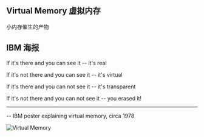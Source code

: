 Virtual Memory 虚拟内存
---

小内存催生的产物


## IBM 海报

<div class="alert alert-info">
    <p>If it's there and you can see it -- it's real</p>
    <p>If it's not there and you can see it -- it's virtual</p>
    <p>If it's there and you can not see it -- it's transparent</p>
    <p>If it's not there and you can not see it -- you erased it!</p>
    <hr>
    <p>-- IBM poster explaining virtual memory, circa 1978</p>
</div>


![Virtual Memory](/static/images/os/os_virtual_memory.png)

